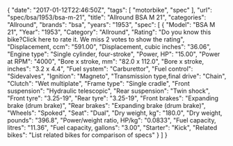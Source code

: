 {
    "date": "2017-01-12T22:46:50Z",
    "tags": [
        "motorbike",
        "spec"
    ],
    "url": "spec\/bsa\/1953\/bsa-m-21",
    "title": "Allround BSA M 21",
    "categories": "Allround",
    "brands": "bsa",
    "years": "1953",
    "spec": [
        {
            "Model": "BSA M 21",
            "Year": "1953",
            "Category": "Allround",
            "Rating": "Do you know this bike?Click here to rate it. We miss 2 votes to show the rating",
            "Displacement, ccm": "591.00",
            "Displacement, cubic inches": "36.06",
            "Engine type": "Single cylinder, four-stroke",
            "Power, HP": "15.00",
            "Power at RPM": "4000",
            "Bore x stroke, mm": "82.0 x 112.0",
            "Bore x stroke, inches": "3.2 x 4.4",
            "Fuel system": "Carburettor",
            "Fuel control": "Sidevalves",
            "Ignition": "Magneto",
            "Transmission type,final drive": "Chain",
            "Clutch": "Wet multiplate",
            "Frame type": "Single cradle",
            "Front suspension": "Hydraulic telescopic",
            "Rear suspension": "Twin shock",
            "Front tyre": "3.25-19",
            "Rear tyre": "3.25-19",
            "Front brakes": "Expanding brake (drum brake)",
            "Rear brakes": "Expanding brake (drum brake)",
            "Wheels": "Spoked",
            "Seat": "Dual",
            "Dry weight, kg": "180.0",
            "Dry weight, pounds": "396.8",
            "Power\/weight ratio, HP\/kg": "0.0833",
            "Fuel capacity, litres": "11.36",
            "Fuel capacity, gallons": "3.00",
            "Starter": "Kick",
            "Related bikes": "List related bikes for comparison of specs"
        }
    ]
}